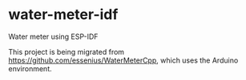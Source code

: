 # water-meter-idf
Water meter using ESP-IDF

This project is being migrated from https://github.com/essenius/WaterMeterCpp, which uses the Arduino environment.

